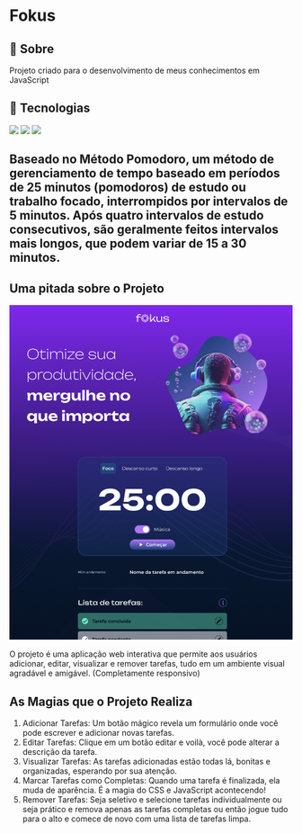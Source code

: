 <h1>Fokus</h1>

<h2>🔖 Sobre</h2>
<p>Projeto criado para o desenvolvimento de meus conhecimentos em JavaScript</p>

## 🚀 Tecnologias
<div>
  <img src="https://img.shields.io/badge/JavaScript-F7DF1E?style=for-the-badge&logo=javascript&logoColor=black">
  <img src="https://img.shields.io/badge/HTML-239120?style=for-the-badge&logo=html5&logoColor=white">
  <img src="https://img.shields.io/badge/CSS-239120?&style=for-the-badge&logo=css3&logoColor=white">
</div>

## Baseado no Método Pomodoro, um método de gerenciamento de tempo baseado em períodos de 25 minutos (pomodoros) de estudo ou trabalho focado, interrompidos por intervalos de 5 minutos. Após quatro intervalos de estudo consecutivos, são geralmente feitos intervalos mais longos, que podem variar de 15 a 30 minutos.

## Uma pitada sobre o Projeto

![](./imagens/print.png)

O projeto é uma aplicação web interativa que permite aos usuários adicionar, 
editar, visualizar e remover tarefas, tudo em um ambiente visual agradável e amigável. (Completamente responsivo)

## As Magias que o Projeto Realiza

1. Adicionar Tarefas: Um botão mágico revela um formulário onde você pode escrever e adicionar novas 
tarefas.
2. Editar Tarefas: Clique em um botão editar e voilà, você pode alterar a descrição da tarefa.
3. Visualizar Tarefas: As tarefas adicionadas estão todas lá, bonitas e organizadas, esperando por sua 
atenção.
4. Marcar Tarefas como Completas: Quando uma tarefa é finalizada, ela muda de aparência. É a magia do CSS e 
JavaScript acontecendo!
5. Remover Tarefas: Seja seletivo e selecione tarefas individualmente ou seja prático e remova apenas as tarefas completas ou então jogue tudo para o alto e comece 
de novo com uma lista de tarefas limpa.
